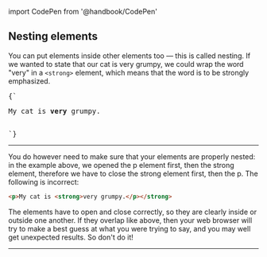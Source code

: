 import CodePen from '@handbook/CodePen'

## Nesting elements

<CodePen>

You can put elements inside other elements too — this is called nesting. If we wanted to state that our cat is very grumpy, we could wrap the word "very" in a `<strong>` element, which means that the word is to be strongly emphasized.

<pre data-lang='html'>
{`
<p>My cat is <strong>very</strong> grumpy.</p>
`}
</pre>

</CodePen>

---

You do however need to make sure that your elements are properly nested: in the example above, we opened the p element first, then the strong element, therefore we have to close the strong element first, then the p. The following is incorrect:

```html
<p>My cat is <strong>very grumpy.</p></strong>
```

The elements have to open and close correctly, so they are clearly inside or outside one another. If they overlap like above, then your web browser will try to make a best guess at what you were trying to say, and you may well get unexpected results. So don't do it!

---
